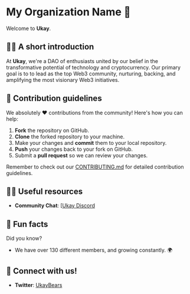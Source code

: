 # My Organization Name 🚀

Welcome to **Ukay**.

## 🙋‍♀️ A short introduction

At **Ukay**, we're a DAO of enthusiasts united by our belief in the transformative potential of technology and cryptocurrency. Our primary goal is to to lead as the top Web3 community, nurturing, backing, and amplifying the most visionary Web3 initiatives.

## 🌈 Contribution guidelines

We absolutely ❤️ contributions from the community! Here's how you can help:

1. **Fork** the repository on GitHub.
2. **Clone** the forked repository to your machine.
3. Make your changes and **commit** them to your local repository.
4. **Push** your changes back to your fork on GitHub.
5. Submit a **pull request** so we can review your changes. 

Remember to check out our [CONTRIBUTING.md](link-to-your-contributing-file) for detailed contribution guidelines.

## 👩‍💻 Useful resources

<!-- - **Documentation**: [Link to your documentation](#) -->
- **Community Chat**: [[Ukay Discord](https://discord.gg/ukay)
<!-- - **Issue Tracker**: If you find any issues, please file them [here](#). -->

## 🍿 Fun facts

Did you know?

- We have over 130 different members, and growing constantly. 🌍

## 🧙 Connect with us!

- **Twitter**: [UkayBears](https://twitter.com/ukaybears?s=21&t=ZpV6ISMEKfijCxoX3wqxIQ)

